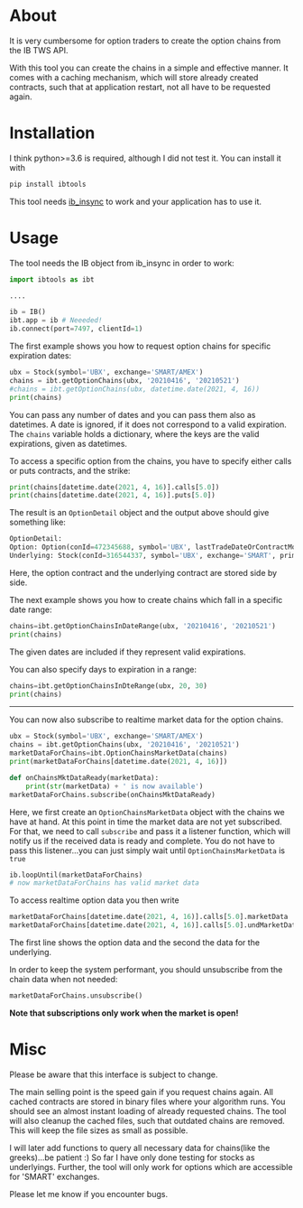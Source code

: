 # About
It is very cumbersome for option traders to create the option chains from the IB TWS API.

With this tool you can create the chains in a simple and effective manner.
It comes with a caching mechanism, which will store already created
contracts, such that at application restart, not all have to be requested again.

# Installation
I think python>=3.6 is required, although I did not test it.
You can install it with
```bat
pip install ibtools
```
This tool needs [ib_insync] to work and your application has to use it.

# Usage
The tool needs the IB object from ib_insync in order to work:
```python
import ibtools as ibt

....

ib = IB()
ibt.app = ib # Neeeded!
ib.connect(port=7497, clientId=1)
```
The first example shows you how to request option chains for specific expiration dates:
```python
ubx = Stock(symbol='UBX', exchange='SMART/AMEX')
chains = ibt.getOptionChains(ubx, '20210416', '20210521')
#chains = ibt.getOptionChains(ubx, datetime.date(2021, 4, 16))
print(chains)
```
You can pass any number of dates and you can pass them also as datetimes.
A date is ignored, if it does not correspond to a valid expiration.
The `chains` variable holds a dictionary, where the keys are the valid expirations, given as datetimes.

To access a specific option from the chains, you have to specify either calls or puts contracts, and the strike:
```python
print(chains[datetime.date(2021, 4, 16)].calls[5.0])
print(chains[datetime.date(2021, 4, 16)].puts[5.0])
```
The result is an `OptionDetail` object and the output above should give something like:
```python
OptionDetail:
Option: Option(conId=472345688, symbol='UBX', lastTradeDateOrContractMonth='20210416', strike=5.0, right='C', multiplier='100', exchange='SMART', currency='USD', localSymbol='UBX   210416C00005000', tradingClass='UBX')
Underlying: Stock(conId=316544337, symbol='UBX', exchange='SMART', primaryExchange='NASDAQ', currency='USD', localSymbol='UBX', tradingClass='NMS')
```
Here, the option contract and the underlying contract are stored side by side.

The next example shows you how to create chains which fall in a specific date range:
```python
chains=ibt.getOptionChainsInDateRange(ubx, '20210416', '20210521')
print(chains)
```
The given dates are included if they represent valid expirations.

You can also specify days to expiration in a range:
```python
chains=ibt.getOptionChainsInDteRange(ubx, 20, 30)
print(chains)
```
-----------------------------------------------
You can now also subscribe to realtime market data for the option chains.
```python
ubx = Stock(symbol='UBX', exchange='SMART/AMEX')
chains = ibt.getOptionChains(ubx, '20210416', '20210521')
marketDataForChains=ibt.OptionChainsMarketData(chains)
print(marketDataForChains[datetime.date(2021, 4, 16)])

def onChainsMktDataReady(marketData):
    print(str(marketData) + ' is now available')
marketDataForChains.subscribe(onChainsMktDataReady)
```
Here, we first create an `OptionChainsMarketData` object with the chains we have at hand. At this point in time the market data are not yet subscribed. For that, we need to call `subscribe` and pass it a listener function, which will notify us if the received data is ready and complete. You do not have to pass this listener...you can just simply wait until `OptionChainsMarketData` is `true`
```python
ib.loopUntil(marketDataForChains)
# now marketDataForChains has valid market data
```

To access realtime option data you then write
```python
marketDataForChains[datetime.date(2021, 4, 16)].calls[5.0].marketData
marketDataForChains[datetime.date(2021, 4, 16)].calls[5.0].undMarketData
```
The first line shows the option data and the second the data for the underlying.

In order to keep the system performant, you should unsubscribe from the chain data when not needed:
```python
marketDataForChains.unsubscribe()
```
**Note that subscriptions only work when the market is open!**
# Misc
Please be aware that this interface is subject to change.

The main selling point is the speed gain if you request chains again.
All cached contracts are stored in binary files where your algorithm runs.
You should see an almost instant loading of already requested chains.
The tool will also cleanup the cached files, such that outdated chains are removed.
This will keep the file sizes as small as possible.

I will later add functions to query all necessary data for chains(like the greeks)...be patient :)
So far I have only done testing for stocks as underlyings.
Further, the tool will only work for options which are accessible for 'SMART' exchanges.

Please let me know if you encounter bugs.

[ib_insync]: https://github.com/erdewit/ib_insync